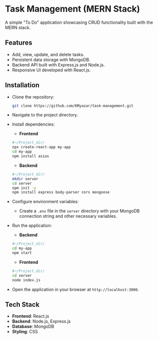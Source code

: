 
# Task Management (MERN Stack)

A simple "To Do" application showcasing CRUD functionality built with the MERN stack.

## Features
- Add, view, update, and delete tasks.
- Persistent data storage with MongoDB.
- Backend API built with Express.js and Node.js.
- Responsive UI developed with React.js.

## Installation

 - Clone the repository:
   ```bash
   git clone https://github.com/KMyasar/task-management.git
 - Navigate to the project directory.
 - Install dependencies:
	- **Frontend**
	```bash
	#~/Project_dir/
	npx create-react-app my-app
	cd my-app
	npm install axios
	```
	 - **Backend**
	 ```bash
	 #~/Project_dir/
	 mkdir server
	 cd server
	 npm init -y
	 npm install express body-parser cors mongoose
	 ```
 - Configure environment variables:

   -  Create a  `.env`  file in the  `server`  directory with your MongoDB connection string and other necessary variables.
 
 - Run the application:

   - **Backend**
   ```bash
   #~/Project_dir/
   cd my-app
   npm start
   ```
   - **Frontend**
   ```bash
   #~/Project_dir/
   cd server
   node index.js
   ```
 - Open the application in your browser at `http://localhost:3000`.
  
  ## Tech Stack

-   **Frontend**: React.js
-   **Backend**: Node.js, Express.js
-   **Database**: MongoDB
-   **Styling**: CSS
